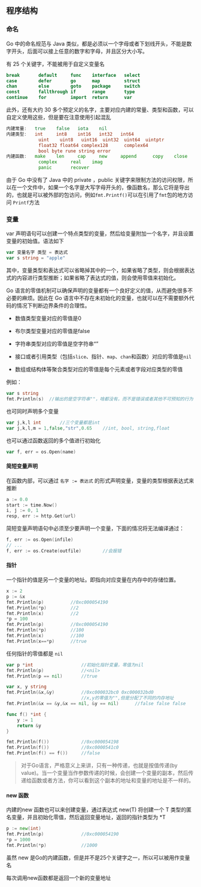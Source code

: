 ## 程序结构

### 命名

Go 中的命名规范与 Java 类似，都是必须以一个字母或者下划线开头，不能是数字开头，后面可以接上任意的数字和字母，并且区分大小写。

有 25 个关键字，不能被用于自定义变量名

```go
break 		default 	func 	interface 	select
case 		defer 		go 		map 		struct
chan 		else 		goto 	package 	switch
const 		fallthrough if 		range 		type
continue 	for 		import 	return 		var
```

此外，还有大约 30 多个预定义的名字，主要对应内建的常量、类型和函数，可以自定义使用这些，但是要在注意使用引起混乱

```go
内建常量: 	true 	false 	iota 	nil
内建类型: 	int 	int8 	int16 	int32 	int64
			uint	uint8 	uint16 	uint32 	uint64 	uintptr
			float32 float64 complex128 		complex64
			bool byte rune string error
内建函数: 	make 	len 	cap 	new 	append 		copy 	close 	delete
			complex 	real 	imag
			panic 		recover
```

由于 Go 中没有了 Java 中的 private ，public 关键字来限制方法的访问权限，所以在一个文件中，如果一个名字是大写字母开头的，像函数名，那么它将是导出的，也就是可以被外部的包访问，例如`fmt.Printf()`可以在引用了`fmt`包的地方访问 `Printf`方法

### 变量

var 声明语句可以创建一个特点类型的变量，然后给变量附加一个名字，并且设置变量的初始值。语法如下

```go
var 变量名字 类型 = 表达式
var s string = "apple" 
```

其中，变量类型和表达式可以省略掉其中的一个，如果省略了类型，则会根据表达式的内容进行类型推断；如果省略了表达式的值，则会使用零值来初始化。

Go 语言的零值机制可以确保声明的变量都有一个良好定义的值，从而避免很多不必要的麻烦。因此在 Go 语言中不存在未初始化的变量，也就可以在不需要额外代码的情况下判断边界条件的合理性。

- 数值类型变量对应的零值是0

- 布尔类型变量对应的零值是false
- 字符串类型对应的零值是空字符串“”
- 接口或者引用类型（包括`slice`、指针、`map`、`chan`和函数）对应的零值是`nil`
- 数组或结构体等聚合类型对应的零值是每个元素或者字段对应类型的零值

例如：

```go
var s string 
fmt.Println(s) 	//输出的是空字符串""，啥都没有，而不是错误或者其他不可预知的行为
```

也可同时声明多个变量

```go
var j,k,l int		//三个变量都是int
var j,k,l,m = 1,false,"str",0.65	//int, bool, string,float
```

也可以通过函数返回的多个值进行初始化

```go
var f, err = os.Open(name)
```

#### 简短变量声明

在函数内部，可以通过 `名字 := 表达式` 的形式声明变量，变量的类型根据表达式来推断

```go
a := 0.0
start := time.Now()
i, j := 0, 1
resp, err := http.Get(url)
```

简短变量声明语句中必须至少要声明一个变量，下面的情况将无法编译通过：

```go
f, err := os.Open(infile)
// ...
f, err := os.Create(outfile) 		//会报错
```

#### 指针

一个指针的值是另一个变量的地址。即指向对应变量在内存中的存储位置。

```go
x := 2
p := &x
fmt.Println(p)			//0xc000054190
fmt.Println(*p)			//2
fmt.Println(x)			//2
*p = 100
fmt.Println(p)			//0xc000054190
fmt.Println(*p)			//100
fmt.Println(x)			//100
fmt.Println(x==*p)		//true
```

任何指针的零值都是 `nil`

```go
var p *int					//初始化指针变量，零值为nil
fmt.Println(p) 				//<nil>
fmt.Println(p == nil)		//true

var x, y string
fmt.Println(&x,&y)			//0xc000032bc0 0xc000032bd0 	
							//x,y的零值为"",但是分配了不同的内存地址
fmt.Println(&x == &y,&x == nil, &y == nil)		//false false false
```

```go
func f() *int {
	y := 1
	return &y
}

fmt.Println(f())			//0xc000054198
fmt.Println(f())			//0xc0000541c0
fmt.Println(f() == f())		//false
```



>对于Go语言，严格意义上来讲，只有一种传递，也就是按值传递(by value)。当一个变量当作参数传递的时候，会创建一个变量的副本，然后传递给函数或者方法，你可以看到这个副本的地址和变量的地址是不一样的。

#### new 函数

内建的new 函数也可以来创建变量，通过表达式 new(T) 将创建一个 T 类型的匿名变量，并且初始化零值，然后返回变量地址，返回的指针类型为 *T

```go
p := new(int)
fmt.Println(p)				//0xc000054190
*p = 1000
fmt.Println(*p)				//1000
```

虽然 new 是Go的内建函数，但是并不是25个关键字之一，所以可以被用作变量名

每次调用new函数都是返回一个新的变量地址
































